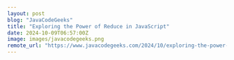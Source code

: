 ```yaml
---
layout: post
blog: "JavaCodeGeeks"
title: "Exploring the Power of Reduce in JavaScript"
date: 2024-10-09T06:57:00Z
image: images/javacodegeeks.png
remote_url: "https://www.javacodegeeks.com/2024/10/exploring-the-power-of-reduce-in-javascript.html"
---
```

